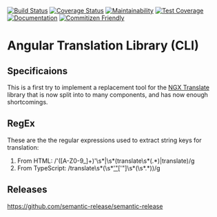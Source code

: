 [![Build Status](https://travis-ci.org/marcobuschini/ng-i18n-cli.svg?branch=master)](https://travis-ci.org/marcobuschini/ng-i18n-cli)
[![Coverage Status](https://coveralls.io/repos/github/marcobuschini/ng-i18n-cli/badge.svg)](https://coveralls.io/github/marcobuschini/ng-i18n-cli)
[![Maintainability](https://api.codeclimate.com/v1/badges/1e7182fa9dbebe0eec71/maintainability)](https://codeclimate.com/github/marcobuschini/ng-i18n-cli/maintainability)
[![Test Coverage](https://api.codeclimate.com/v1/badges/1e7182fa9dbebe0eec71/test_coverage)](https://codeclimate.com/github/marcobuschini/ng-i18n-cli/test_coverage)
[![Documentation](https://img.shields.io/badge/docs-read-brightgreen)](https://marcobuschini.github.io/ng-i18n-cli/index.html)
[![Commitizen Friendly](https://img.shields.io/badge/commitizen-friendly-brightgreen)](http://commitizen.github.io/cz-cli/)

# Angular Translation Library (CLI)

## Specificaions

This is a first try to implement a replacement tool for the [NGX Translate](http://www.ngx-translate.com)
library that is now split into to many components, and has now enough shortcomings.

## RegEx

These are the the regular expressions used to extract string keys for translation:

1.  From HTML: /'([A-Z0-9_]+)'\s*\|\s*(translate\s*(.*)|translate)/g
2.  From TypeScript: /translate\s*\(\s*['"]([A-Z0-9_]*)['"]\s*(\s*.\*)\)/g

## Releases

https://github.com/semantic-release/semantic-release

